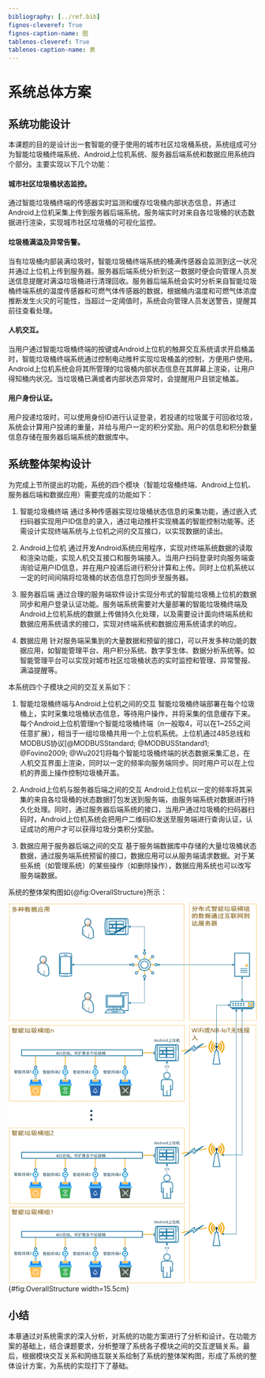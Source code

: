 ```yaml
---
bibliography: [../ref.bib]
fignos-cleveref: True
fignos-caption-name: 图
tablenos-cleveref: True
tablenos-caption-name: 表
---
```


# 系统总体方案

## 系统功能设计

本课题的目的是设计出一套智能的便于使用的城市社区垃圾桶系统，系统组成可分为智能垃圾桶终端系统、Android上位机系统、服务器后端系统和数据应用系统四个部分。主要实现以下几个功能：

#### 城市社区垃圾桶状态监控。
通过智能垃圾桶终端的传感器实时监测和缓存垃圾桶内部状态信息，并通过Android上位机采集上传到服务器后端系统。服务端实时对来自各垃圾桶的状态数据进行渲染，实现城市社区垃圾桶的可视化监控。

#### 垃圾桶满溢及异常告警。
当有垃圾桶内部装满垃圾时，智能垃圾桶终端系统的桶满传感器会监测到这一状况并通过上位机上传到服务器。服务器后端系统分析到这一数据时便会向管理人员发送信息提醒对满溢垃圾桶进行清理回收。服务器后端系统会实时分析来自智能垃圾桶终端系统的温度传感器和可燃气体传感器的数据，根据桶内温度和可燃气体浓度推断发生火灾的可能性，当超过一定阈值时，系统会向管理人员发送警告，提醒其前往查看处理。

#### 人机交互。
当用户通过智能垃圾桶终端的按键或Android上位机的触屏交互系统请求开启桶盖时，智能垃圾桶终端系统通过控制电动推杆实现垃圾桶盖的控制，方便用户使用。Android上位机系统会将其所管理的垃圾桶内部状态信息在其屏幕上渲染，让用户得知桶内状况。当垃圾桶已满或者内部状态异常时，会提醒用户且锁定桶盖。

#### 用户身份认证。 
用户投递垃圾时，可以使用身份ID进行认证登录，若投递的垃圾属于可回收垃圾，系统会计算用户投递的重量，并给与用户一定的积分奖励。用户的信息和积分数量信息存储在服务器后端系统的数据库中。

## 系统整体架构设计

为完成上节所提出的功能，系统的四个模块（智能垃圾桶终端、Android上位机、服务器后端和数据应用）需要完成的功能如下：

1. 智能垃圾桶终端
通过多种传感器实现垃圾桶状态信息的采集功能，通过嵌入式扫码器实现用户ID信息的录入，通过电动推杆实现桶盖的智能控制功能等。还需设计实现终端系统与上位机之间的交互接口，以实现数据的读出。

2. Android上位机
通过开发Android系统应用程序，实现对终端系统数据的读取和渲染功能，实现人机交互接口和服务端接入。当用户扫码登录时向服务端查询验证用户ID信息，并在用户投递后进行积分计算和上传。同时上位机系统以一定的时间间隔将垃圾桶的状态信息打包同步至服务器。

3. 服务器后端
通过合理的服务端软件设计实现分布式的智能垃圾桶上位机的数据同步和用户登录认证功能。服务端系统需要对大量部署的智能垃圾桶终端及Android上位机系统的数据上传做持久化处理，以及需要设计面向终端系统和数据应用系统请求的接口，实现对终端系统和数据应用系统请求的响应。

4. 数据应用
针对服务端采集到的大量数据和预留的接口，可以开发多种功能的数据应用，如智能管理平台、用户积分系统、数字孪生体、数据分析系统等。如智能管理平台可以实现对城市社区垃圾桶状态的实时监控和管理、异常警报、满溢提醒等。

本系统四个子模块之间的交互关系如下：

1. 智能垃圾桶终端与Android上位机之间的交互
智能垃圾桶终端部署在每个垃圾桶上，实时采集垃圾桶状态信息，等待用户操作，并将采集的信息缓存下来。每个Android上位机管理n个智能垃圾桶终端（n一般取4，可以在1~255之间任意扩展），相当于一组垃圾桶共用一个上位机系统。上位机通过485总线和MODBUS协议[@MODBUSStandard; @MODBUSStandard1; @Fovino2009; @Wu2021]将每个智能垃圾桶终端的状态数据采集汇总，在人机交互界面上渲染，同时以一定的频率向服务端同步。同时用户可以在上位机的界面上操作控制垃圾桶开盖。

2. Android上位机与服务器后端之间的交互
Android上位机以一定的频率将其采集的来自各垃圾桶的状态数据打包发送到服务端，由服务端系统对数据进行持久化处理。同时，通过服务器后端系统的接口，当用户通过垃圾桶的扫码器扫码时，Android上位机系统会把用户二维码ID发送至服务端进行查询认证，认证成功的用户才可以获得垃圾分类积分奖励。

3. 数据应用于服务器后端之间的交互
基于服务端数据库中存储的大量垃圾桶状态数据，通过服务端系统预留的接口，数据应用可以从服务端请求数据。对于某些系统（如管理系统）的某些操作（如删除操作），数据应用系统也可以改写服务端数据。

系统的整体架构图如{@fig:OverallStructure}所示：

![系统整体架构图](imgs/OverallStructure.png){#fig:OverallStructure width=15.5cm}

## 小结

本章通过对系统需求的深入分析，对系统的功能方案进行了分析和设计。在功能方案的基础上，结合课题要求，分析整理了系统各子模块之间的交互逻辑关系。最后，根据模块交互关系和网络互联关系绘制了系统的整体架构图，形成了系统的整体设计方案，为系统的实现打下了基础。